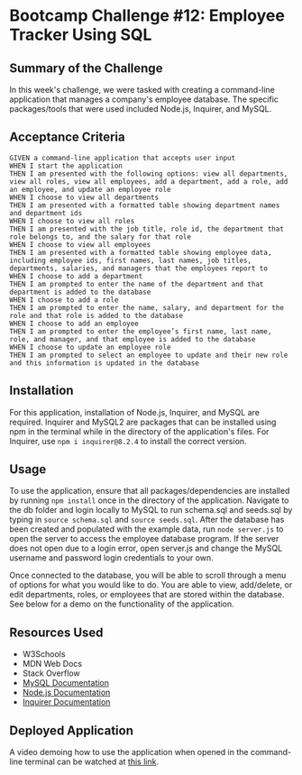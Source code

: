 # Bootcamp Challenge #12: Employee Tracker Using SQL

## Summary of the Challenge

In this week's challenge, we were tasked with creating a command-line application that manages a company's employee database. The specific packages/tools that were used included Node.js, Inquirer, and MySQL. 

## Acceptance Criteria
```
GIVEN a command-line application that accepts user input
WHEN I start the application
THEN I am presented with the following options: view all departments, view all roles, view all employees, add a department, add a role, add an employee, and update an employee role
WHEN I choose to view all departments
THEN I am presented with a formatted table showing department names and department ids
WHEN I choose to view all roles
THEN I am presented with the job title, role id, the department that role belongs to, and the salary for that role
WHEN I choose to view all employees
THEN I am presented with a formatted table showing employee data, including employee ids, first names, last names, job titles, departments, salaries, and managers that the employees report to
WHEN I choose to add a department
THEN I am prompted to enter the name of the department and that department is added to the database
WHEN I choose to add a role
THEN I am prompted to enter the name, salary, and department for the role and that role is added to the database
WHEN I choose to add an employee
THEN I am prompted to enter the employee’s first name, last name, role, and manager, and that employee is added to the database
WHEN I choose to update an employee role
THEN I am prompted to select an employee to update and their new role and this information is updated in the database
```

## Installation
For this application, installation of Node.js, Inquirer, and MySQL are required. Inquirer and MySQL2 are packages that can be installed using npm in the terminal while in the directory of the application's files. For Inquirer, use ```npm i inquirer@8.2.4``` to install the correct version.

## Usage
To use the application, ensure that all packages/dependencies are installed by running ```npm install``` once in the directory of the application. Navigate to the db folder and login locally to MySQL to run schema.sql and seeds.sql by typing in ```source schema.sql``` and ```source seeds.sql```. After the database has been created and populated with the example data, run ```node server.js``` to open the server to access the employee database program. If the server does not open due to a login error, open server.js and change the MySQL username and password login credentials to your own. 

Once connected to the database, you will be able to scroll through a menu of options for what you would like to do. You are able to view, add/delete, or edit departments, roles, or employees that are stored within the database. See below for a demo on the functionality of the application.

## Resources Used
- W3Schools
- MDN Web Docs
- Stack Overflow
- [MySQL Documentation](https://dev.mysql.com/doc/)
- [Node.js Documentation](https://nodejs.org/en/docs)
- [Inquirer Documentation](https://www.npmjs.com/package/inquirer)


## Deployed Application
A video demoing how to use the application when opened in the command-line terminal can be watched at [this link](https://youtu.be/T6g1Ehs_MXE).
